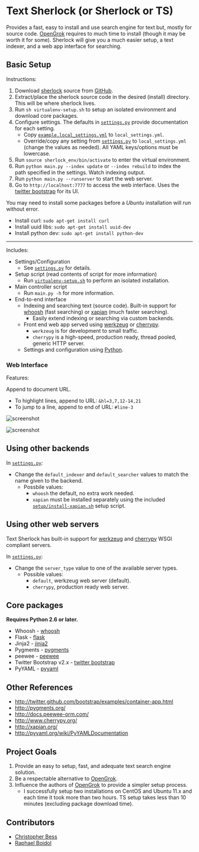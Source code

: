 # Text Sherlock (or Sherlock or TS)

Provides a fast, easy to install and use search engine for text but, mostly for source code. [OpenGrok](https://github.com/OpenGrok/OpenGrok) requires to much time to install (though it may be worth it for some). Sherlock will give you a much easier setup, a text indexer, and a web app interface for searching.

## Basic Setup

Instructions:

1. Download [sherlock](https://github.com/cbess/text-sherlock) source from [GitHub](https://github.com/cbess/text-sherlock).
1. Extract/place the sherlock source code in the desired (install) directory. This will be where sherlock lives.
1. Run `sh virtualenv-setup.sh` to setup an isolated environment and download core packages.
1. Configure settings. The defaults in [`settings.py`](settings.py) provide documentation for each setting.
	- Copy [`example.local_settings.yml`](example.local_settings.yml) to `local_settings.yml`.
	- Override/copy any setting from [`settings.py`](settings.py) to `local_settings.yml` (change the values as needed). All YAML keys/options must be lowercase.
1. Run `source sherlock_env/bin/activate` to enter the virtual environment.
1. Run `python main.py --index update` or `--index rebuild` to index the path specified in the settings. Watch indexing output.
1. Run `python main.py --runserver` to start the web server.
1. Go to `http://localhost:7777` to access the web interface. Uses the [twitter bootstrap](http://twitter.github.com/bootstrap) for its UI.

You may need to install some packages before a *Ubuntu* installation will run without error.

- Install curl: `sudo apt-get install curl`
- Install uuid libs: `sudo apt-get install uuid-dev`
- Install python dev: `sudo apt-get install python-dev`

---

Includes:

- Settings/Configuration
	- See [`settings.py`](settings.py) for details.
- Setup script (read contents of script for more information)
	- Run [`virtualenv-setup.sh`](setup/virtualenv-setup.sh) to perform an isolated installation.
- Main controller script
	- Run `main.py -h` for more information.
- End-to-end interface
	- Indexing and searching text (source code). Built-in support for [whoosh](https://whoosh.readthedocs.io) (fast searching) or [xapian](http://xapian.org/) (much faster searching).
	    - Easily extend indexing or searching via custom backends.
	- Front end web app served using [werkzeug](http://werkzeug.pocoo.org/) or [cherrypy](http://www.cherrypy.org/).
	    - `werkzeug` is for development to small traffic.
	    - `cherrypy` is a high-speed, production ready, thread pooled, generic HTTP server.
	- Settings and configuration using [Python](http://python.org).

### Web Interface

Features:

Append to document URL.

- To highlight lines, append to URL: `&hl=3,7,12-14,21`
- To jump to a line, append to end of URL: `#line-3`

![screenshot](https://github.com/cbess/text-sherlock/raw/master/setup/web-example1.jpg)

![screenshot](https://github.com/cbess/text-sherlock/raw/master/setup/web-example2.jpg)

## Using other backends

In [`settings.py`](settings.py):

- Change the `default_indexer` and `default_searcher` values to match the name given to the backend.
    - Possbile values:
        - `whoosh` the default, no extra work needed.
        - `xapian` must be installed separately using the included [`setup/install-xapian.sh`](setup/install-xapian.sh) setup script.

## Using other web servers

Text Sherlock has built-in support for [werkzeug](http://werkzeug.pocoo.org/) and [cherrypy](http://www.cherrypy.org/) WSGI compliant servers.

In [`settings.py`](settings.py):

- Change the `server_type` value to one of the available server types.
    - Possible values:
        - `default`, werkzeug web server (default).
        - `cherrypy`, production ready web server.

## Core packages

**Requires Python 2.6 or later.**

* Whoosh - [whoosh](https://whoosh.readthedocs.io/en/latest/quickstart.html#a-quick-introduction)
* Flask - [flask](http://flask.pocoo.org)
* Jinja2 - [jinja2](http://jinja.pocoo.org/docs)
* Pygments - [pygments](http://pygments.org/docs/quickstart)
* peewee - [peewee](https://github.com/coleifer/peewee)
* Twitter Bootstrap v2.x - [twitter bootstrap](http://getbootstrap.com/2.3.2/)
* PyYAML - [pyyaml](http://pyyaml.org)

## Other References

* http://twitter.github.com/bootstrap/examples/container-app.html
* http://pygments.org/
* http://docs.peewee-orm.com/
* http://www.cherrypy.org/
* http://xapian.org/
* http://pyyaml.org/wiki/PyYAMLDocumentation

## Project Goals

1. Provide an easy to setup, fast, and adequate text search engine solution.
1. Be a respectable alternative to [OpenGrok](https://github.com/OpenGrok/OpenGrok).
1. Influence the authors of [OpenGrok](https://github.com/OpenGrok/OpenGrok) to provide a simpler setup process.
	- I successfully setup two installations on CentOS and Ubuntu 11.x and each time it took more than two hours. TS setup takes less than 10 minutes (excluding package download time).


## Contributors

- [Christopher Bess](https://github.com/cbess)
- [Raphael Boidol](https://github.com/boidolr)
